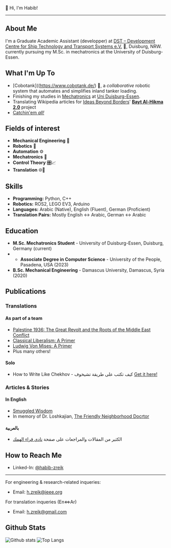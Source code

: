 👋 Hi, I'm Habib!

---

## About Me

I'm a Graduate Academic Assistant (developper) at [DST – Development Centre for Ship Technology and Transport Systems e.V.](https://www.dst-org.de/) 🚢, Duisburg, NRW. currently pursuing my M.Sc. in mechatronics at the University of Duisburg-Essen.

## What I'm Up To

* [Cobotank]((https://www.cobotank.de/) 🤖, a *collaborative* robotic system that automates and simplifies inland tanker loading.
* Finishing my studies in [Mechatronics](https://www.uni-due.de/mechatronik/) at [Uni Duisburg-Essen](https://www.uni-due.de/).
* Translating Wikipedia articles for [Ideas Beyond Borders](https://ideasbeyondborders.org/)' [**Bayt Al-Hikma 2.0**](https://baytalhikma2.org/) project
* [Catchin'em *all!*](https://www.youtube.com/watch?v=JuYeHPFR3f0) 

## Fields of interest

- **Mechanical Engineering** 🔧  
- **Robotics** 🤖  
- **Automation** ⚙️  
- **Mechatronics** 🦾 
- **Control Theory** 🎛️📈  
- **Translation** 🌐📝  

## Skills

* **Programming:** Python, C++
* **Robotics:** ROS2, LEGO EV3, Arduino
* **Languages:** Arabic (Native), English (Fluent), German (Proficient)
* **Translation Pairs:** Mostly English <-> Arabic, German <-> Arabic


## Education

* **M.Sc. Mechatronics Student** - University of Duisburg-Essen, Duisburg, Germany (current)
* * **Associate Degree in Computer Science** - University of the People, Pasadena, USA (2023)
* **B.Sc. Mechanical Engineering** - Damascus University, Damascus, Syria (2020)

## Publications

### Translations
#### As part of a team
*  [Palestine 1936: The Great Revolt and the Roots of the Middle East Conflict ](https://baytalhikma2.org/books/14)
*  [Classical Liberalism: A Primer](https://baytalhikma2.org/books/8)
*  [Ludwig Von Mises: A Primer](https://baytalhikma2.org/books/9)
*  Plus many others!
#### Solo
* How to Write Like Chekhov - كيف تكتب على طريقة تشيخوف [Get it here!](https://hayat-publishing.com/ar/%D9%83%D9%8A%D9%81-%D8%AA%D9%83%D8%AA%D8%A8-%D8%B9%D9%84%D9%89-%D8%B7%D8%B1%D9%8A%D9%82%D8%A9-%D8%AA%D8%B4%D9%8A%D8%AE%D9%88%D9%81/p884176519)

### Articles & Stories
#### In English
- [Smuggled Wisdom](https://www.ideasbeyondborders.net/p/smuggled-wisdom)
- In memory of Dr. Loshkajian, [The Friendly Neighborhood Docrtor](https://www.storyhouse.org/habibz.html)
#### بالعربية
- الكثير من المقالات والمراجعات على صفحة [نادي قراء الهمك](https://www.facebook.com/hamak.reading.club) 
## How to Reach Me
* Linked-In: [@habib-zreik](https://www.linkedin.com/in/habib-zreik/)
---
For engineering & research-related inqueries:
* Email: [h.zreik@ieee.org](mailto:h.zreik@ieee.org)

For translation inqueries (En⇔Ar)
* Email: [h.zreik@gmail.com](mailto:h.zreik@gmail.com)



## Github Stats
![Github stats](https://github-readme-stats.vercel.app/api?username=HabibZRK&theme=transparent&count_private=true&show_icons=false&hide_title=false&include_all_commits=false)
![Top Langs](https://github-readme-stats.vercel.app/api/top-langs/?username=HabibZRK&layout=compact&hide=C,javascript,LabVIEW,ProLog,objective-c,M,OpenEdge%20ABL,Batchfile,Perl,Roff,Jupyter%20Notebook,TCL,TLA,c%23,Makefile,Tex,GLSL,qmake,M4,scilab&langs_count=8&hide_title=false&theme=transparent&show_icons=true&include_all_commits=false,is_fork=false)
